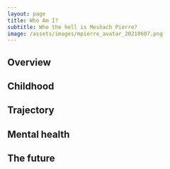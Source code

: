 ```yaml
---
layout: page
title: Who Am I?
subtitle: Who the hell is Meshach Pierre?
image: /assets/images/mpierre_avatar_20210607.png
---
```


## Overview

## Childhood

## Trajectory

## Mental health

## The future
